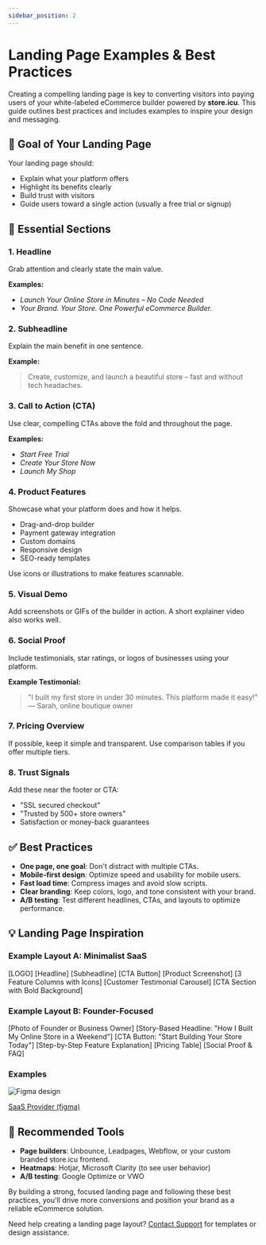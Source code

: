 ```yaml
---
sidebar_position: 2
---
```


# Landing Page Examples & Best Practices

Creating a compelling landing page is key to converting visitors into paying users of your white-labeled eCommerce builder powered by **store.icu**. This guide outlines best practices and includes examples to inspire your design and messaging.

## 🎯 Goal of Your Landing Page

Your landing page should:
- Explain what your platform offers
- Highlight its benefits clearly
- Build trust with visitors
- Guide users toward a single action (usually a free trial or signup)

## 🧱 Essential Sections

### 1. **Headline**

Grab attention and clearly state the main value.

**Examples:**
- *Launch Your Online Store in Minutes – No Code Needed*
- *Your Brand. Your Store. One Powerful eCommerce Builder.*

### 2. **Subheadline**

Explain the main benefit in one sentence.

**Example:**
> Create, customize, and launch a beautiful store – fast and without tech headaches.

### 3. **Call to Action (CTA)**

Use clear, compelling CTAs above the fold and throughout the page.

**Examples:**
- *Start Free Trial*
- *Create Your Store Now*
- *Launch My Shop*

### 4. **Product Features**

Showcase what your platform does and how it helps.
- Drag-and-drop builder
- Payment gateway integration
- Custom domains
- Responsive design
- SEO-ready templates

Use icons or illustrations to make features scannable.

### 5. **Visual Demo**

Add screenshots or GIFs of the builder in action. A short explainer video also works well.

### 6. **Social Proof**

Include testimonials, star ratings, or logos of businesses using your platform.

**Example Testimonial:**
> "I built my first store in under 30 minutes. This platform made it easy!"  
> — Sarah, online boutique owner

### 7. **Pricing Overview**

If possible, keep it simple and transparent. Use comparison tables if you offer multiple tiers.

### 8. **Trust Signals**

Add these near the footer or CTA:
- "SSL secured checkout"
- "Trusted by 500+ store owners"
- Satisfaction or money-back guarantees

## ✅ Best Practices

- **One page, one goal**: Don't distract with multiple CTAs.
- **Mobile-first design**: Optimize speed and usability for mobile users.
- **Fast load time**: Compress images and avoid slow scripts.
- **Clear branding**: Keep colors, logo, and tone consistent with your brand.
- **A/B testing**: Test different headlines, CTAs, and layouts to optimize performance.

## 💡 Landing Page Inspiration

### Example Layout A: Minimalist SaaS

[LOGO]
[Headline]
[Subheadline]
[CTA Button]
[Product Screenshot]
[3 Feature Columns with Icons]
[Customer Testimonial Carousel]
[CTA Section with Bold Background]

### Example Layout B: Founder-Focused

[Photo of Founder or Business Owner]
[Story-Based Headline: "How I Built My Online Store in a Weekend"]
[CTA Button: "Start Building Your Store Today"]
[Step-by-Step Feature Explanation]
[Pricing Table]
[Social Proof & FAQ]

### Examples

![Figma design](/img/ecommerce-saas-figma.png)

[SaaS Provider (figma)](https://www.figma.com/design/iakXuxxUKd3NmPqnCExmv3/Store.icu-SaaS-provider-E-commerce-Website?node-id=0-1&m=dev)

## 🔧 Recommended Tools

- **Page builders**: Unbounce, Leadpages, Webflow, or your custom branded store.icu frontend.
- **Heatmaps**: Hotjar, Microsoft Clarity (to see user behavior)
- **A/B testing**: Google Optimize or VWO

By building a strong, focused landing page and following these best practices, you'll drive more conversions and position your brand as a reliable eCommerce solution.

Need help creating a landing page layout? [Contact Support](/contact-support) for templates or design assistance.
